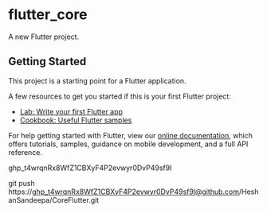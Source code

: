 # flutter_core

A new Flutter project.

## Getting Started

This project is a starting point for a Flutter application.

A few resources to get you started if this is your first Flutter project:

- [Lab: Write your first Flutter app](https://flutter.dev/docs/get-started/codelab)
- [Cookbook: Useful Flutter samples](https://flutter.dev/docs/cookbook)

For help getting started with Flutter, view our
[online documentation](https://flutter.dev/docs), which offers tutorials,
samples, guidance on mobile development, and a full API reference.






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


git push https://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@github.com/HeshanSandeepa/CoreFlutter.git